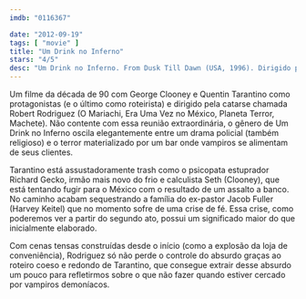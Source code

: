 ```yaml
---
imdb: "0116367"

date: "2012-09-19"
tags: [ "movie" ]
title: "Um Drink no Inferno"
stars: "4/5"
desc: "Um Drink no Inferno. From Dusk Till Dawn (USA, 1996). Dirigido por Robert Rodriguez. Escrito por Robert Kurtzman, Quentin Tarantino. Com George Clooney, Quentin Tarantino, Harvey Keitel, Juliette Lewis, Ernest Liu, Salma Hayek, Cheech Marin, Danny Trejo, Tom Savini."
---
```

Um filme da década de 90 com George Clooney e Quentin Tarantino como protagonistas (e o último como roteirista) e dirigido pela catarse chamada Robert Rodriguez (O Mariachi, Era Uma Vez no México, Planeta Terror, Machete). Não contente com essa reunião extraordinária, o gênero de Um Drink no Inferno oscila elegantemente entre um drama policial (também religioso) e o terror materializado por um bar onde vampiros se alimentam de seus clientes.

Tarantino está assustadoramente trash como o psicopata estuprador Richard Gecko, irmão mais novo do frio e calculista Seth (Clooney), que está tentando fugir para o México com o resultado de um assalto a banco. No caminho acabam sequestrando a família do ex-pastor Jacob Fuller (Harvey Keitel) que no momento sofre de uma crise de fé. Essa crise, como poderemos ver a partir do segundo ato, possui um significado maior do que inicialmente elaborado.

Com cenas tensas construídas desde o início (como a explosão da loja de conveniência), Rodriguez só não perde o controle do absurdo graças ao roteiro coeso e redondo de Tarantino, que consegue extrair desse absurdo um pouco para refletirmos sobre o que não fazer quando estiver cercado por vampiros demoníacos.

